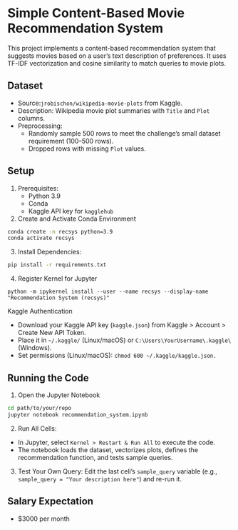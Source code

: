 # Simple Content-Based Movie Recommendation System
This project implements a content-based recommendation system that suggests movies based on a user’s text description of preferences. It uses TF-IDF vectorization and cosine similarity to match queries to movie plots.

## Dataset
- Source:`jrobischon/wikipedia-movie-plots` from Kaggle.
- Description: Wikipedia movie plot summaries with `Title` and `Plot` columns.
- Preprocessing:
  - Randomly sample 500 rows to meet the challenge’s small dataset requirement (100–500 rows).
  - Dropped rows with missing `Plot` values.

## Setup
1. Prerequisites:
   - Python 3.9
   - Conda
   - Kaggle API key for `kagglehub`
2. Create and Activate Conda Environment
``` bash
conda create -n recsys python=3.9
conda activate recsys
```
3. Install Dependencies:
```bash
pip install -r requirements.txt
```
4. Register Kernel for Jupyter
```
python -m ipykernel install --user --name recsys --display-name "Recommendation System (recsys)"
```

Kaggle Authentication
- Download your Kaggle API key (`kaggle.json`) from Kaggle > Account > Create New API Token.
- Place it in `~/.kaggle/` (Linux/macOS) or `C:\Users\YourUsername\.kaggle\` (Windows).
- Set permissions (Linux/macOS): `chmod 600 ~/.kaggle/kaggle.json.`

## Running the Code
1. Open the Jupyter Notebook
``` bash
cd path/to/your/repo
jupyter notebook recommendation_system.ipynb
```
2. Run All Cells:
- In Jupyter, select `Kernel > Restart & Run All` to execute the code.
- The notebook loads the dataset, vectorizes plots, defines the recommendation function, and tests sample queries.
  
3. Test Your Own Query:
Edit the last cell’s `sample_query` variable (e.g., `sample_query = "Your description here"`) and re-run it.


## Salary Expectation
- $3000 per month